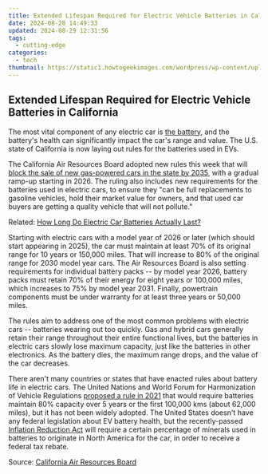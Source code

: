 ```yaml
---
title: Extended Lifespan Required for Electric Vehicle Batteries in California
date: 2024-08-28 14:49:33
updated: 2024-08-29 12:31:56
tags:
  - cutting-edge
categories:
  - tech
thumbnail: https://static1.howtogeekimages.com/wordpress/wp-content/uploads/2022/05/Ford-F-150-Lightning-featured-image.jpg
---
```


## Extended Lifespan Required for Electric Vehicle Batteries in California

The most vital component of any electric car is [the battery](https://win-howtos.techidaily.com/bluetooth-connection-issues-how-to-restore-your-mouses-functionality-on-windows-pcs/), and the battery's health can significantly impact the car's range and value. The U.S. state of California is now laying out rules for the batteries used in EVs.

 The California Air Resources Board adopted new rules this week that will [block the sale of new gas-powered cars in the state by 2035](https://article-posts.techidaily.com/new-2024-approved-reddits-golden-threads-a-commendable-collection-top-10/), with a gradual ramp-up starting in 2026\. The ruling also includes new requirements for the batteries used in electric cars, to ensure they "can be full replacements to gasoline vehicles, hold their market value for owners, and that used car buyers are getting a quality vehicle that will not pollute."

Related: [How Long Do Electric Car Batteries Actually Last?](https://win-howtos.techidaily.com/bluetooth-connection-issues-how-to-restore-your-mouses-functionality-on-windows-pcs/) 

 Starting with electric cars with a model year of 2026 or later (which should start appearing in 2025), the car must maintain at least 70% of its original range for 10 years or 150,000 miles. That will increase to 80% of the original range for 2030 model year cars. The Air Resources Board is also setting requirements for individual battery packs -- by model year 2026, battery packs must retain 70% of their energy for eight years or 100,000 miles, which increases to 75% by model year 2031\. Finally, powertrain components must be under warranty for at least three years or 50,000 miles.

 The rules aim to address one of the most common problems with electric cars -- batteries wearing out too quickly. Gas and hybrid cars generally retain their range throughout their entire functional lives, but the batteries in electric cars slowly lose maximum capacity, just like the batteries in other electronics. As the battery dies, the maximum range drops, and the value of the car decreases.

 There aren't many countries or states that have enacted rules about battery life in electric cars. The United Nations and World Forum for Harmonization of Vehicle Regulations [proposed a rule in 2021](https://unece.org/circular-economy/press/major-auto-markets-join-forces-draft-un-legislation-electric-vehicle-battery) that would require batteries maintain 80% capacity over 5 years or the first 100,000 kms (about 62,000 miles), but it has not been widely adopted. The United States doesn't have any federal legislation about EV battery health, but the recently-passed [Inflation Reduction Act](https://www.npr.org/2022/08/22/1118052620/tax-credit-electric-cars-vehicles-tesla-gm-inflation-reduction-act-climate) will require a certain percentage of minerals used in batteries to originate in North America for the car, in order to receive a federal tax rebate.

 Source: [California Air Resources Board](https://ww2.arb.ca.gov/news/california-moves-accelerate-100-new-zero-emission-vehicle-sales-2035)

<ins class="adsbygoogle"
     style="display:block"
     data-ad-format="autorelaxed"
     data-ad-client="ca-pub-7571918770474297"
     data-ad-slot="1223367746"></ins>



<ins class="adsbygoogle"
     style="display:block"
     data-ad-client="ca-pub-7571918770474297"
     data-ad-slot="8358498916"
     data-ad-format="auto"
     data-full-width-responsive="true"></ins>

